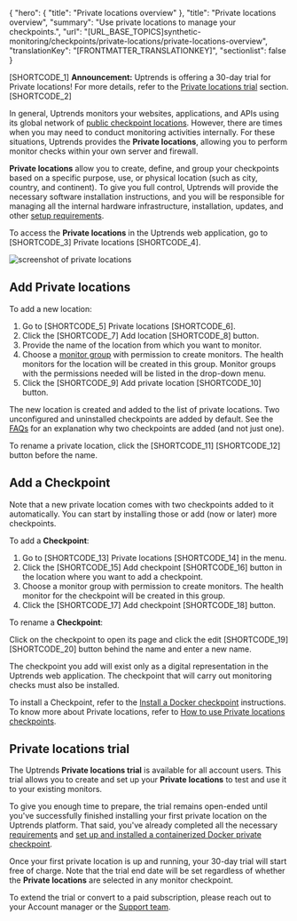 {
  "hero": {
    "title": "Private locations overview"
  },
  "title": "Private locations overview",
  "summary": "Use private locations to manage your checkpoints.",
  "url": "[URL_BASE_TOPICS]synthetic-monitoring/checkpoints/private-locations/private-locations-overview",
  "translationKey": "[FRONTMATTER_TRANSLATIONKEY]",
  "sectionlist": false
}

[SHORTCODE_1] **Announcement:** Uptrends is offering a 30-day trial for Private locations! For more details, refer to the [Private locations trial]([LINK_URL_1]) section. [SHORTCODE_2] 

In general, Uptrends monitors your websites, applications, and APIs using its global network of [public checkpoint locations]([LINK_URL_2]). However, there are times when you may need to conduct monitoring activities internally. For these situations, Uptrends provides the **Private locations**, allowing you to perform monitor checks within your own server and firewall.

**Private locations** allow you to create, define, and group your checkpoints based on a specific purpose, use, or physical location (such as city, country, and continent). To give you full control, Uptrends will provide the necessary software installation instructions, and you will be responsible for managing all the internal hardware infrastructure, installation, updates, and other [setup requirements]([LINK_URL_3]).

To access the **Private locations** in the Uptrends web application, go to [SHORTCODE_3] Private locations [SHORTCODE_4].

![screenshot of private locations]([LINK_URL_4])

## Add Private locations

To add a new location:

1. Go to [SHORTCODE_5] Private locations [SHORTCODE_6].
2. Click the [SHORTCODE_7] Add location [SHORTCODE_8] button.
3. Provide the name of the location from which you want to monitor.
4. Choose a [monitor group]([LINK_URL_5]) with permission to create monitors. The health monitors for the location will be created in this group. Monitor groups with the permissions needed will be listed in the drop-down menu.
5. Click the [SHORTCODE_9] Add private location [SHORTCODE_10] button.

 The new location is created and added to the list of private locations. Two unconfigured and uninstalled checkpoints are added by default. See the [FAQs]([LINK_URL_6]) for an explanation why two checkpoints are added (and not just one).

To rename a private location, click the [SHORTCODE_11] [SHORTCODE_12] button before the name.

## Add a Checkpoint

Note that a new private location comes with two checkpoints added to it automatically. You can start by installing those or add (now or later) more checkpoints.

To add a **Checkpoint**:

1. Go to [SHORTCODE_13] Private locations [SHORTCODE_14] in the menu.
2. Click the [SHORTCODE_15] Add checkpoint [SHORTCODE_16] button in the location where you want to add a checkpoint.
3. Choose a monitor group with permission to create monitors. The health monitor for the checkpoint will be created in this group.
4. Click the [SHORTCODE_17] Add checkpoint [SHORTCODE_18] button.

To rename a **Checkpoint**:

Click on the checkpoint to open its page and click the edit [SHORTCODE_19] [SHORTCODE_20] button behind the name and enter a new name.

The checkpoint you add will exist only as a digital representation in the Uptrends web application. The checkpoint that will carry out monitoring checks must also be installed.

To install a Checkpoint, refer to the [Install a Docker checkpoint]([LINK_URL_7]) instructions. To know more about Private locations, refer to [How to use Private locations checkpoints]([LINK_URL_8]).

## Private locations trial

The Uptrends **Private locations trial** is available for all account users. This trial allows you to create and set up your **Private locations** to test and use it to your existing monitors.

To give you enough time to prepare, the trial remains open-ended until you've successfully finished installing your first private location on the Uptrends platform. That said, you've already completed all the necessary [requirements]([LINK_URL_9]) and [set up and installed a containerized Docker private checkpoint]([LINK_URL_10]).

Once your first private location is up and running, your 30-day trial will start free of charge. Note that the trial end date will be set regardless of whether the **Private locations** are selected in any monitor checkpoint.

To extend the trial or convert to a paid subscription, please reach out to your Account manager or the [Support team]([LINK_URL_11]).
